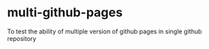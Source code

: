 # multi-github-pages
To test the ability of multiple version of github pages in single github repository
